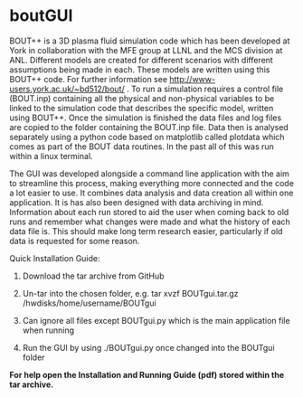 # boutGUI
BOUT++ is a 3D plasma fluid simulation code which has been developed at York in collaboration with the MFE group at LLNL and the MCS division at ANL. Different models are created for different scenarios with different assumptions being made in each. These models are written using this BOUT++ code. For further information see http://www-users.york.ac.uk/~bd512/bout/ . To run a simulation requires a control file (BOUT.inp) containing all the physical and non-physical variables to be linked to the simulation code that describes the specific model, written using BOUT++. Once the simulation is finished the data files and log files are copied to the folder containing the BOUT.inp file. Data then is analysed separately using a python code based on matplotlib called plotdata which comes as part of the BOUT data routines. In the past all of this was run within a linux terminal. 

The GUI was developed alongside a command line application with the aim to streamline this process, making everything more connected and the code a lot easier to use. It combines data analysis and data creation all within one application. It is has also been designed with data archiving in mind. Information about each run stored to aid the user when coming back to old runs and remember what changes were made and what the history of each data file is. This should make long term research easier, particularly if old data is requested for some reason. 

Quick Installation Guide:

1) Download the tar archive from GitHub

2) Un-tar into the chosen folder, e.g. tar xvzf BOUTgui.tar.gz /hwdisks/home/username/BOUTgui

3) Can ignore all files except BOUTgui.py which is the main application file when running

4) Run the GUI by using ./BOUTgui.py once changed into the BOUTgui folder

**For help open the Installation and Running Guide (pdf) stored within the tar archive.**


